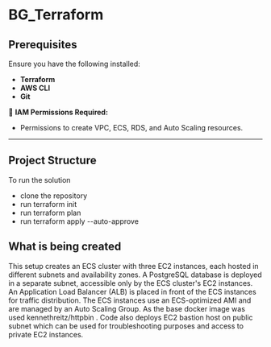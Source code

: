 # BG_Terraform

##  **Prerequisites**
Ensure you have the following installed:
- **Terraform** 
- **AWS CLI** 
- **Git** 

🔹 **IAM Permissions Required:**
- Permissions to create VPC, ECS, RDS, and Auto Scaling resources.

---

##  **Project Structure**
To run the solution 
- clone the repository 
- run terraform init 
- run terraform plan 
- run terraform apply --auto-approve

## **What is being created**

This setup creates an ECS cluster with three EC2 instances, each hosted in different subnets and availability zones. A PostgreSQL database is deployed in a separate subnet, accessible only by the ECS cluster's EC2 instances. An Application Load Balancer (ALB) is placed in front of the ECS instances for traffic distribution. The ECS instances use an ECS-optimized AMI and are managed by an Auto Scaling Group. As the base docker image was used kennethreitz/httpbin . 
Code also deploys EC2 bastion host on public subnet which can be used for troubleshooting purposes and access to private EC2 instances. 



